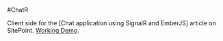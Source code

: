 #ChatR

Client side for the [Chat application using SignalR and EmberJS] article on SitePoint. [Working Demo](http://chatembar.herokuapp.com/chat).
